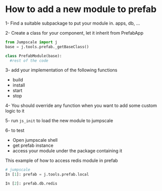 # How to add a new module to prefab
1- Find a suitable subpackage to put your module in.
   apps, db, ...
   
2- Create a class for your component, let it inherit from PrefabApp

```python
from Jumpscale import j
base = j.tools.prefab._getBaseClass()

class PrefabModule(base):
  #rest of the code
```

3- add your implementation of the following functions
 - build  
 - install
 - start
 - stop
   
   
4- You should override any function when you want to add some custom logic to it

5- run ```js_init``` to load the new module to jumpscale

6- to test 
 - Open jumpscale shell 
 - get prefab instance
 - access your module under the package containing it

This example of how to access redis module in prefab 
```python
# jumpscale
In [1]: prefab = j.tools.prefab.local

In [2]: prefab.db.redis  
```
